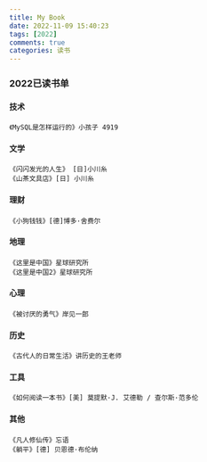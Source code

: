 ```yaml
---
title: My Book
date: 2022-11-09 15:40:23
tags: [2022]
comments: true
categories: 读书
---
```

### 2022已读书单
#### 技术

``` book
《MySQL是怎样运行的》小孩子 4919
```

#### 文学

``` book
《闪闪发光的人生》 [日]小川糸
《山茶文具店》[日] 小川糸
```
    
#### 理财

``` book
《小狗钱钱》[德]博多·舍费尔
```


#### 地理

``` book
《这里是中国》星球研究所
《这里是中国2》星球研究所
```
    
#### 心理

``` book
《被讨厌的勇气》岸见一郎
```

#### 历史

``` book
《古代人的日常生活》讲历史的王老师
```

#### 工具

``` book
《如何阅读一本书》[美] 莫提默·J. 艾德勒 / 查尔斯·范多伦
```

#### 其他

``` book
《凡人修仙传》忘语
《躺平》[德] 贝恩德·布伦纳
```
